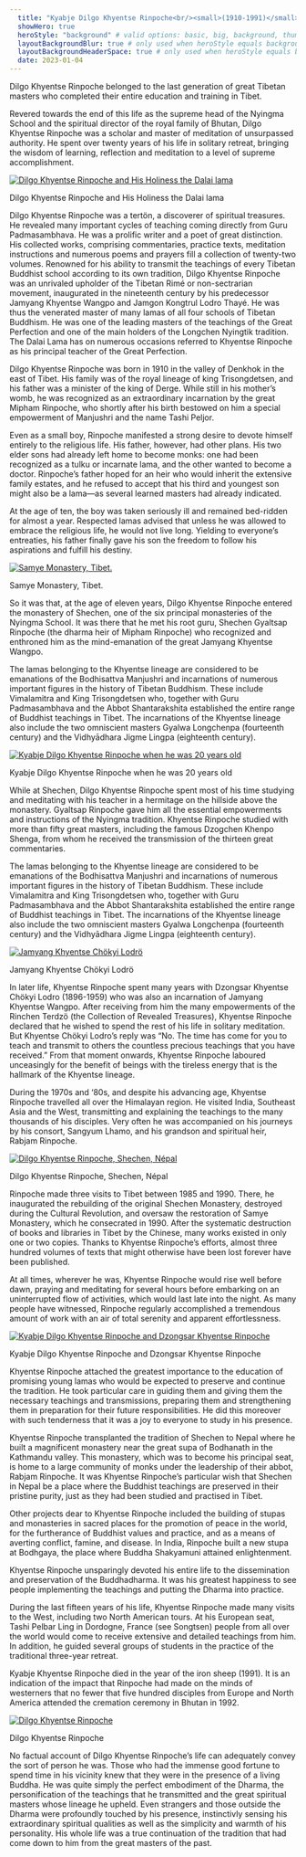 ```yaml
---
  title: "Kyabje Dilgo Khyentse Rinpoche<br/><small>(1910-1991)</small>"
  showHero: true
  heroStyle: "background" # valid options: basic, big, background, thumbAndBackground
  layoutBackgroundBlur: true # only used when heroStyle equals background or thumbAndBackground
  layoutBackgroundHeaderSpace: true # only used when heroStyle equals background
  date: 2023-01-04
---
```


Dilgo Khyentse Rinpoche belonged to the last generation of great Tibetan masters who completed their entire education and training in Tibet. 

Revered towards the end of this life as the supreme head of the Nyingma School and the spiritual director of the royal family of Bhutan, Dilgo Khyentse Rinpoche was a scholar and master of meditation of unsurpassed authority. He spent over twenty years of his life in solitary retreat, bringing the wisdom of learning, reflection and meditation to a level of supreme accomplishment. 

[ ![Dilgo Khyentse Rinpoche and His Holiness the Dalai lama](/images/img_DKR_HHDL_transmission-150x150.jpg) ](http://www.songtsen.org/songtsen/wp-content/uploads/sites/2/2013/12/img_DKR_HHDL_transmission.jpg)

Dilgo Khyentse Rinpoche and His Holiness the Dalai lama 

Dilgo Khyentse Rinpoche was a tertön, a discoverer of spiritual treasures. He revealed many important cycles of teaching coming directly from Guru Padmasambhava. He was a prolific writer and a poet of great distinction. His collected works, comprising commentaries, practice texts, meditation instructions and numerous poems and prayers fill a collection of twenty-two volumes. Renowned for his ability to transmit the teachings of every Tibetan Buddhist school according to its own tradition, Dilgo Khyentse Rinpoche was an unrivaled upholder of the Tibetan Rimé or non-sectrarian movement, inaugurated in the nineteenth century by his predecessor Jamyang Khyentse Wangpo and Jamgon Kongtrul Lodro Thayé. He was thus the venerated master of many lamas of all four schools of Tibetan Buddhism. He was one of the leading masters of the teachings of the Great Perfection and one of the main holders of the Longchen Nyingtik tradition. The Dalai Lama has on numerous occasions referred to Khyentse Rinpoche as his principal teacher of the Great Perfection. 

Dilgo Khyentse Rinpoche was born in 1910 in the valley of Denkhok in the east of Tibet. His family was of the royal lineage of king Trisongdetsen, and his father was a minister of the king of Derge. While still in his mother’s womb, he was recognized as an extraordinary incarnation by the great Mipham Rinpoche, who shortly after his birth bestowed on him a special empowerment of Manjushri and the name Tashi Peljor. 

Even as a small boy, Rinpoche manifested a strong desire to devote himself entirely to the religious life. His father, however, had other plans. His two elder sons had already left home to become monks: one had been recognized as a tulku or incarnate lama, and the other wanted to become a doctor. Rinpoche’s father hoped for an heir who would inherit the extensive family estates, and he refused to accept that his third and youngest son might also be a lama—as several learned masters had already indicated. 

At the age of ten, the boy was taken seriously ill and remained bed-ridden for almost a year. Respected lamas advised that unless he was allowed to embrace the religious life, he would not live long. Yielding to everyone’s entreaties, his father finally gave his son the freedom to follow his aspirations and fulfill his destiny. 

[ ![Samye Monastery, Tibet.](/images/img_shechen_tibet-150x150.jpg) ](http://www.songtsen.org/songtsen/wp-content/uploads/sites/2/2013/12/img_shechen_tibet.jpg)

Samye Monastery, Tibet. 

So it was that, at the age of eleven years, Dilgo Khyentse Rinpoche entered the monastery of Shechen, one of the six principal monasteries of the Nyingma School. It was there that he met his root guru, Shechen Gyaltsap Rinpoche (the dharma heir of Mipham Rinpoche) who recognized and enthroned him as the mind-emanation of the great Jamyang Khyentse Wangpo. 

The lamas belonging to the Khyentse lineage are considered to be emanations of the Bodhisattva Manjushri and incarnations of numerous important figures in the history of Tibetan Buddhism. These include Vimalamitra and King Trisongdetsen who, together with Guru Padmasambhava and the Abbot Shantarakshita established the entire range of Buddhist teachings in Tibet. The incarnations of the Khyentse lineage also include the two omniscient masters Gyalwa Longchenpa (fourteenth century) and the Vidhyādhara Jigme Lingpa (eighteenth century). 

[ ![Kyabje Dilgo Khyentse Rinpoche when he was 20 years old](/images/img_DKR_20ans-223x300.jpg) ](http://www.songtsen.org/songtsen/wp-content/uploads/sites/2/2013/12/img_DKR_20ans.jpg)

Kyabje Dilgo Khyentse Rinpoche when he was 20 years old 

While at Shechen, Dilgo Khyentse Rinpoche spent most of his time studying and meditating with his teacher in a hermitage on the hillside above the monastery. Gyaltsap Rinpoche gave him all the essential empowerments and instructions of the Nyingma tradition. Khyentse Rinpoche studied with more than fifty great masters, including the famous Dzogchen Khenpo Shenga, from whom he received the transmission of the thirteen great commentaries. 

The lamas belonging to the Khyentse lineage are considered to be emanations of the Bodhisattva Manjushri and incarnations of numerous important figures in the history of Tibetan Buddhism. These include Vimalamitra and King Trisongdetsen who, together with Guru Padmasambhava and the Abbot Shantarakshita established the entire range of Buddhist teachings in Tibet. The incarnations of the Khyentse lineage also include the two omniscient masters Gyalwa Longchenpa (fourteenth century) and the Vidhyādhara Jigme Lingpa (eighteenth century). 

[ ![Jamyang Khyentse Chökyi Lodrö](/images/img_JKJL-237x300.jpg) ](http://www.songtsen.org/songtsen/wp-content/uploads/sites/2/2013/12/img_JKJL.jpg)

Jamyang Khyentse Chökyi Lodrö 

In later life, Khyentse Rinpoche spent many years with Dzongsar Khyentse Chökyi Lodro (1896-1959) who was also an incarnation of Jamyang Khyentse Wangpo. After receiving from him the many empowerments of the Rinchen Terdzö (the Collection of Revealed Treasures), Khyentse Rinpoche declared that he wished to spend the rest of his life in solitary meditation. But Khyentse Chökyi Lodro’s reply was “No. The time has come for you to teach and transmit to others the countless precious teachings that you have received.” From that moment onwards, Khyentse Rinpoche laboured unceasingly for the benefit of beings with the tireless energy that is the hallmark of the Khyentse lineage. 

During the 1970s and ‘80s, and despite his advancing age, Khyentse Rinpoche travelled all over the Himalayan region. He visited India, Southeast Asia and the West, transmitting and explaining the teachings to the many thousands of his disciples. Very often he was accompanied on his journeys by his consort, Sangyum Lhamo, and his grandson and spiritual heir, Rabjam Rinpoche. 

[ ![Dilgo Khyentse Rinpoche, Shechen, Népal](/images/img_DKR_pratique-150x150.jpg) ](http://www.songtsen.org/songtsen/wp-content/uploads/sites/2/2013/12/img_DKR_pratique.jpg)

Dilgo Khyentse Rinpoche, Shechen, Népal 

Rinpoche made three visits to Tibet between 1985 and 1990. There, he inaugurated the rebuilding of the original Shechen Monastery, destroyed during the Cultural Revolution, and oversaw the restoration of Samye Monastery, which he consecrated in 1990. After the systematic destruction of books and libraries in Tibet by the Chinese, many works existed in only one or two copies. Thanks to Khyentse Rinpoche’s efforts, almost three hundred volumes of texts that might otherwise have been lost forever have been published. 

At all times, wherever he was, Khyentse Rinpoche would rise well before dawn, praying and meditating for several hours before embarking on an uninterrupted flow of activities, which would last late into the night. As many people have witnessed, Rinpoche regularly accomplished a tremendous amount of work with an air of total serenity and apparent effortlessness. 

[ ![Kyabje Dilgo Khyentse Rinpoche and Dzongsar Khyentse Rinpoche](/images/img_DKR_DR-215x300.jpg) ](http://www.songtsen.org/songtsen/wp-content/uploads/sites/2/2013/12/img_DKR_DR.jpg)

Kyabje Dilgo Khyentse Rinpoche and Dzongsar Khyentse Rinpoche 

Khyentse Rinpoche attached the greatest importance to the education of promising young lamas who would be expected to preserve and continue the tradition. He took particular care in guiding them and giving them the necessary teachings and transmissions, preparing them and strengthening them in preparation for their future responsibilities. He did this moreover with such tenderness that it was a joy to everyone to study in his presence. 

Khyentse Rinpoche transplanted the tradition of Shechen to Nepal where he built a magnificent monastery near the great supa of Bodhanath in the Kathmandu valley. This monastery, which was to become his principal seat, is home to a large community of monks under the leadership of their abbot, Rabjam Rinpoche. It was Khyentse Rinpoche’s particular wish that Shechen in Nepal be a place where the Buddhist teachings are preserved in their pristine purity, just as they had been studied and practised in Tibet. 

Other projects dear to Khyentse Rinpoche included the building of stupas and monasteries in sacred places for the promotion of peace in the world, for the furtherance of Buddhist values and practice, and as a means of averting conflict, famine, and disease. In India, Rinpoche built a new stupa at Bodhgaya, the place where Buddha Shakyamuni attained enlightenment. 

Khyentse Rinpoche unsparingly devoted his entire life to the dissemination and preservation of the Buddhadharma. It was his greatest happiness to see people implementing the teachings and putting the Dharma into practice. 

During the last fifteen years of his life, Khyentse Rinpoche made many visits to the West, including two North American tours. At his European seat, Tashi Pelbar Ling in Dordogne, France (see Songtsen) people from all over the world would come to receive extensive and detailed teachings from him. In addition, he guided several groups of students in the practice of the traditional three-year retreat. 

Kyabje Khyentse Rinpoche died in the year of the iron sheep (1991). It is an indication of the impact that Rinpoche had made on the minds of westerners that no fewer that five hundred disciples from Europe and North America attended the cremation ceremony in Bhutan in 1992. 

[ ![Dilgo Khyentse Rinpoche ](/images/img_DKR_portrait_2-205x300.jpg) ](http://www.songtsen.org/songtsen/wp-content/uploads/sites/2/2013/12/img_DKR_portrait_2.jpg)

Dilgo Khyentse Rinpoche 

No factual account of Dilgo Khyentse Rinpoche’s life can adequately convey the sort of person he was. Those who had the immense good fortune to spend time in his vicinity knew that they were in the presence of a living Buddha. He was quite simply the perfect embodiment of the Dharma, the personification of the teachings that he transmitted and the great spiritual masters whose lineage he upheld. Even strangers and those outside the Dharma were profoundly touched by his presence, instinctivly sensing his extraordinary spiritual qualities as well as the simplicity and warmth of his personality. His whole life was a true continuation of the tradition that had come down to him from the great masters of the past. 
